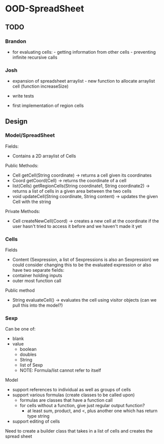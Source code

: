 # OOD-SpreadSheet
## TODO
### Brandon
- for evaluating cells:
        - getting information from other cells
        - preventing infinite recursive calls
        
 ### Josh
- expansion of spreadsheet arraylist
        - new function to allocate arraylist cell (function increaseSize)
- write tests
  
- first implementation of region cells

## Design

### Model/SpreadSheet
Fields:
- Contains a 2D arraylist of Cells

Public Methods:
- Cell getCell(String coordinate) -> returns a cell given its coordinates
- Coord getCoord(Cell) -> returns the coordinate of a cell
- list(Cells) getRegionCells(String coordinate1, String coordinate2) -> returns a list of cells in a given area between the two cells
- void updateCell(String coordinate, String content) -> updates the given Cell with the string

Private Methods:
- Cell createNewCell(Coord) -> creates a new cell at the coordinate if the user hasn't tried to access it before and we haven't made it yet

### Cells
Fields
- Content (Sexpression, a list of Sexpressions is also an Sexpression)
we could consider changing this to be the evaluated expression or also have two separate fields:
- container holding inputs
- outer most function call
        
Public method
- String evaluateCell() -> evaluates the cell using visitor objects (can we pull this into the model?)

### Sexp
Can be one of:
  - blank
  - value
    - boolean
    - doubles
    - String
    - list of Sexp
    - NOTE: Formula/list cannot refer to itself

Model
- support references to individual as well as groups of cells
- support various formulas (create classes to be called upon)
    - formulas are classes that have a function call
    - for cells without a function, give just regular output function?
        - at least sum, product, and <, plus another one which has return type string
- support editing of cells

Need to create a builder class that takes in a list of cells and creates the spread sheet
